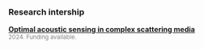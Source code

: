 <h3> Research intership </h3>

<p> 
<b> <a href="/assets/openings/internship_proposal_acoustic_sensing.pdf">Optimal acoustic sensing in complex scattering media</a></b><br />
<small><span style="color:Gray;">2024. Funding available.</span></small>
</p>
